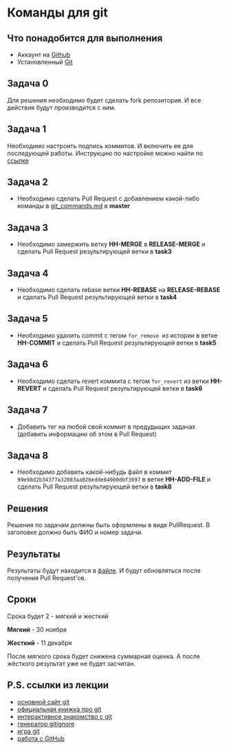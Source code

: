 # Команды для git
## Что понадобится для выполнения
* Аккаунт на [Github](https://github.com)
* Установленный [Git](https://git-scm.com)
## Задача 0
Для решения необходимо будет сделать fork репозитория. И все действия будут производится с ним.
## Задача 1
Необходимо настроить подпись коммитов. И включить ее для последующей работы.
Инструкцию по настройке можно найти по [ссылке](https://help.github.com/articles/managing-commit-signature-verification/)
## Задача 2
* Необходимо сделать Pull Request c добавлением какой-либо команды в [git_commands.md](/git_commands.md) в **master**
## Задача 3
* Необходимо замержить ветку **HH-MERGE** в **RELEASE-MERGE** и сделать Pull Request результирующей ветки в **task3**
## Задача 4
* Необходимо сделать rebase ветки **HH-REBASE** на **RELEASE-REBASE** и сделать Pull Request результирующей ветки в **task4**
## Задача 5 
* Необходимо удалить commit с тегом `for_remove `из истории в ветке **HH-COMMIT** и сделать Pull Request результирующей ветки в **task5**
## Задача 6
* Необходимо сделать revert коммита с тегом `for_revert` из ветки **HH-REVERT** и сделать Pull Request результирующей ветки в **task6**
## Задача 7
* Добавить тег на любой свой коммит в предудыщих задачах (добавить информацию об этом в Pull Request)
## Задача 8
* Необходимо добавить какой-нибудь файл в коммит `99e98d2b34377a32083aa026edde84900dbf3697` в ветке **HH-ADD-FILE** и сделать Pull Request результирующей ветки в **task8**
## Решения
Решения по задачам должны быть оформлены в виде PullRequest. В заголовке должно быть ФИО и номер задачи.
## Результаты
Результаты будут находится в [файле](/results.md). И будут обновляться после получения Pull Request'ов.
## Сроки
Срока будет 2 - мягкий и жесткий


**Мягкий** - 30 ноября
 
**Жесткий** - 11 декабря

После мягкого срока будет снижена суммарная оценка. А после жёсткого результат уже не будет засчитан.


## P.S. ссылки из лекции
 - [основной сайт git](https://git-scm.com)
 - [официальная книжка про git](https://git-scm.com/book)
 - [интерактивное знакомство с git](https://githowto.com)
 - [генератор gitignore](https://www.gitignore.io)
 - [игра git](https://learngitbranching.js.org) 
 - [работа с GitHub](https://github.com/asmeurer/git-workflow)

